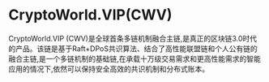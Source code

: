 # 

# CryptoWorld.VIP(CWV)

CryptoWorld.VIP (CWV)是全球首条多链机制融合主链,是真正的区块链3.0时代的产品。该链是基于Raft+DPoS共识算法、结合了高性能联盟链和个人公有链的融合主链,是一个多链机制的基础链,在承载十万级交易需求和更高性能需求的智能应用的情况下,依然可以保持安全高效的共识机制和分布式账本。


